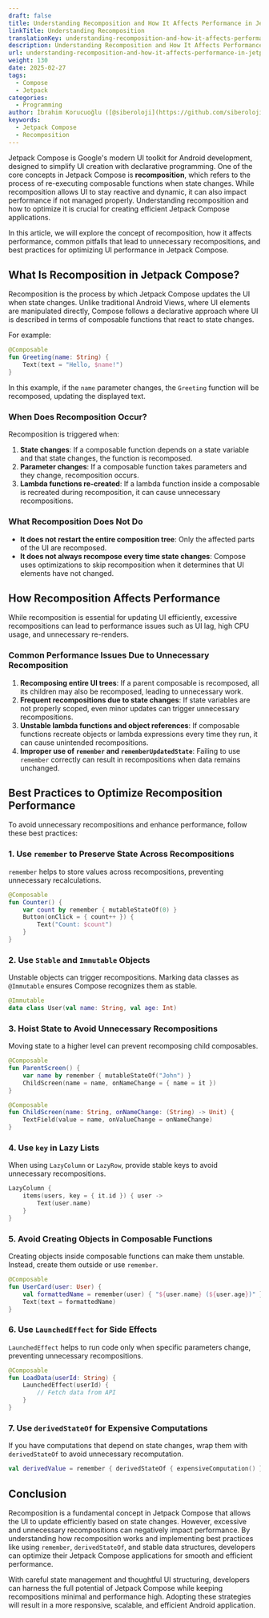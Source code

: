 ```yaml
---
draft: false
title: Understanding Recomposition and How It Affects Performance in Jetpack Compose
linkTitle: Understanding Recomposition
translationKey: understanding-recomposition-and-how-it-affects-performance-in-jetpack-compose
description: Understanding Recomposition and How It Affects Performance in Jetpack Compose
url: understanding-recomposition-and-how-it-affects-performance-in-jetpack-compose
weight: 130
date: 2025-02-27
tags:
  - Compose
  - Jetpack
categories:
  - Programming
author: İbrahim Korucuoğlu ([@siberoloji](https://github.com/siberoloji))
keywords:
  - Jetpack Compose
  - Recomposition
---
```

Jetpack Compose is Google's modern UI toolkit for Android development, designed to simplify UI creation with declarative programming. One of the core concepts in Jetpack Compose is **recomposition**, which refers to the process of re-executing composable functions when state changes. While recomposition allows UI to stay reactive and dynamic, it can also impact performance if not managed properly. Understanding recomposition and how to optimize it is crucial for creating efficient Jetpack Compose applications.

In this article, we will explore the concept of recomposition, how it affects performance, common pitfalls that lead to unnecessary recompositions, and best practices for optimizing UI performance in Jetpack Compose.

## What Is Recomposition in Jetpack Compose?

Recomposition is the process by which Jetpack Compose updates the UI when state changes. Unlike traditional Android Views, where UI elements are manipulated directly, Compose follows a declarative approach where UI is described in terms of composable functions that react to state changes.

For example:

```kotlin
@Composable
fun Greeting(name: String) {
    Text(text = "Hello, $name!")
}
```

In this example, if the `name` parameter changes, the `Greeting` function will be recomposed, updating the displayed text.

### When Does Recomposition Occur?

Recomposition is triggered when:

1. **State changes**: If a composable function depends on a state variable and that state changes, the function is recomposed.
2. **Parameter changes**: If a composable function takes parameters and they change, recomposition occurs.
3. **Lambda functions re-created**: If a lambda function inside a composable is recreated during recomposition, it can cause unnecessary recompositions.

### What Recomposition Does Not Do

- **It does not restart the entire composition tree**: Only the affected parts of the UI are recomposed.
- **It does not always recompose every time state changes**: Compose uses optimizations to skip recomposition when it determines that UI elements have not changed.

## How Recomposition Affects Performance

While recomposition is essential for updating UI efficiently, excessive recompositions can lead to performance issues such as UI lag, high CPU usage, and unnecessary re-renders.

### Common Performance Issues Due to Unnecessary Recomposition

1. **Recomposing entire UI trees**: If a parent composable is recomposed, all its children may also be recomposed, leading to unnecessary work.
2. **Frequent recompositions due to state changes**: If state variables are not properly scoped, even minor updates can trigger unnecessary recompositions.
3. **Unstable lambda functions and object references**: If composable functions recreate objects or lambda expressions every time they run, it can cause unintended recompositions.
4. **Improper use of `remember` and `rememberUpdatedState`**: Failing to use `remember` correctly can result in recompositions when data remains unchanged.

## Best Practices to Optimize Recomposition Performance

To avoid unnecessary recompositions and enhance performance, follow these best practices:

### 1. Use `remember` to Preserve State Across Recompositions

`remember` helps to store values across recompositions, preventing unnecessary recalculations.

```kotlin
@Composable
fun Counter() {
    var count by remember { mutableStateOf(0) }
    Button(onClick = { count++ }) {
        Text("Count: $count")
    }
}
```

### 2. Use `Stable` and `Immutable` Objects

Unstable objects can trigger recompositions. Marking data classes as `@Immutable` ensures Compose recognizes them as stable.

```kotlin
@Immutable
data class User(val name: String, val age: Int)
```

### 3. Hoist State to Avoid Unnecessary Recompositions

Moving state to a higher level can prevent recomposing child composables.

```kotlin
@Composable
fun ParentScreen() {
    var name by remember { mutableStateOf("John") }
    ChildScreen(name = name, onNameChange = { name = it })
}

@Composable
fun ChildScreen(name: String, onNameChange: (String) -> Unit) {
    TextField(value = name, onValueChange = onNameChange)
}
```

### 4. Use `key` in Lazy Lists

When using `LazyColumn` or `LazyRow`, provide stable keys to avoid unnecessary recompositions.

```kotlin
LazyColumn {
    items(users, key = { it.id }) { user ->
        Text(user.name)
    }
}
```

### 5. Avoid Creating Objects in Composable Functions

Creating objects inside composable functions can make them unstable. Instead, create them outside or use `remember`.

```kotlin
@Composable
fun UserCard(user: User) {
    val formattedName = remember(user) { "${user.name} (${user.age})" }
    Text(text = formattedName)
}
```

### 6. Use `LaunchedEffect` for Side Effects

`LaunchedEffect` helps to run code only when specific parameters change, preventing unnecessary recompositions.

```kotlin
@Composable
fun LoadData(userId: String) {
    LaunchedEffect(userId) {
        // Fetch data from API
    }
}
```

### 7. Use `derivedStateOf` for Expensive Computations

If you have computations that depend on state changes, wrap them with `derivedStateOf` to avoid unnecessary recomputation.

```kotlin
val derivedValue = remember { derivedStateOf { expensiveComputation() } }
```

## Conclusion

Recomposition is a fundamental concept in Jetpack Compose that allows the UI to update efficiently based on state changes. However, excessive and unnecessary recompositions can negatively impact performance. By understanding how recomposition works and implementing best practices like using `remember`, `derivedStateOf`, and stable data structures, developers can optimize their Jetpack Compose applications for smooth and efficient performance.

With careful state management and thoughtful UI structuring, developers can harness the full potential of Jetpack Compose while keeping recompositions minimal and performance high. Adopting these strategies will result in a more responsive, scalable, and efficient Android application.
